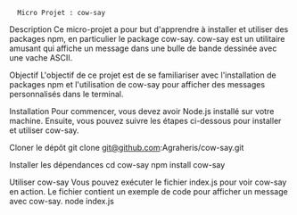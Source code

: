       Micro Projet : cow-say
  Description
Ce micro-projet a pour but d'apprendre à installer et utiliser des packages npm, en particulier le package cow-say. cow-say est un utilitaire amusant qui affiche un message dans une bulle de bande dessinée avec une vache ASCII.

  Objectif
L'objectif de ce projet est de se familiariser avec l'installation de packages npm et l'utilisation de cow-say pour afficher des messages personnalisés dans le terminal.

  Installation
Pour commencer, vous devez avoir Node.js installé sur votre machine. Ensuite, vous pouvez suivre les étapes ci-dessous pour installer et utiliser cow-say.

Cloner le dépôt
  git clone git@github.com:Agraheris/cow-say.git
  
Installer les dépendances
  cd cow-say
  npm install cow-say
  
Utiliser cow-say
  Vous pouvez exécuter le fichier index.js pour voir cow-say en action. Le fichier contient un exemple de code pour afficher un message avec cow-say.
  node index.js
